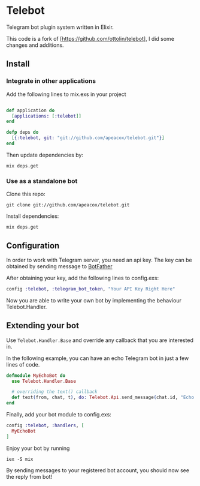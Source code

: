 Telebot
=======

Telegram bot plugin system written in Elixir.

This code is a fork of [https://github.com/ottolin/telebot], I did some changes and additions.

## Install

### Integrate in other applications

Add the following lines to mix.exs in your project
```elixir

def application do
  [applications: [:telebot]]
end

defp deps do
  [{:telebot, git: "git://github.com/apeacox/telebot.git"}]
end
```

Then update dependencies by:
```
mix deps.get
```

### Use as a standalone bot

Clone this repo:

```
git clone git://github.com/apeacox/telebot.git
```

Install dependencies:
```
mix deps.get
```


## Configuration
In order to work with Telegram server, you need an api key.
The key can be obtained by sending message to [BotFather](https://telegram.me/BotFather)

After obtaining your key, add the following lines to config.exs:

```elixir
config :telebot, :telegram_bot_token, "Your API Key Right Here"
```

Now you are able to write your own bot by implementing the behaviour Telebot.Handler.


## Extending your bot
Use `Telebot.Handler.Base` and override any callback that you are interested in.

In the following example, you can have an echo Telegram bot in just a few lines of code.
```elixir
defmodule MyEchoBot do
  use Telebot.Handler.Base

  # overriding the text() callback
  def text(from, chat, t), do: Telebot.Api.send_message(chat.id, "Echo: " <> t)
end
```

Finally, add your bot module to config.exs:
```elixir
config :telebot, :handlers, [
  MyEchoBot
]
```

Enjoy your bot by running
```
iex -S mix
```

By sending messages to your registered bot account, you should now see the reply from bot!
